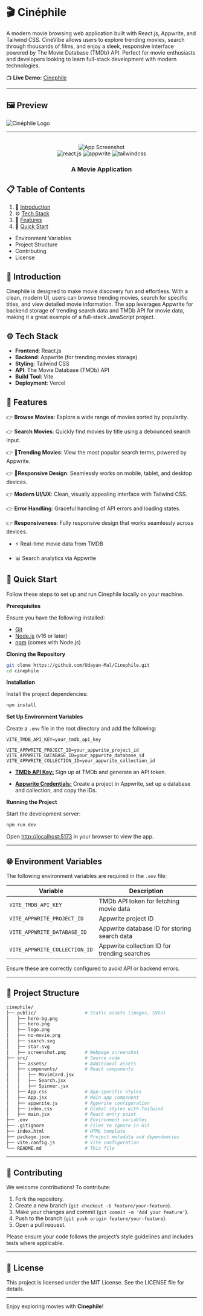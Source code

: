 # 🎬 Cinéphile

A modern movie browsing web application built with React.js, Appwrite, and Tailwind CSS. CineVibe allows users to explore trending movies, search through thousands of films, and enjoy a sleek, responsive interface powered by The Movie Database (TMDb) API. Perfect for movie enthusiasts and developers looking to learn full-stack development with modern technologies.


📺 **Live Demo:** [Cinephile](https://cinephile-virid.vercel.app/)

---

## 🖼️ Preview

![Cinéphile Logo](public/favicon.png)

---

<div align="center">
  <br />
      <img src="public/screenshot.png" alt="App Screenshot">
    </a>
  <br />
  
  <div>
    <img src="https://img.shields.io/badge/-React_JS-black?style=for-the-badge&logoColor=white&logo=react&color=61DAFB" alt="react.js" />
    <img src="https://img.shields.io/badge/-Appwrite-black?style=for-the-badge&logoColor=white&logo=appwrite&color=FD366E" alt="appwrite" />
    <img src="https://img.shields.io/badge/-Tailwind_CSS-black?style=for-the-badge&logoColor=white&logo=tailwindcss&color=06B6D4" alt="tailwindcss" />
  </div>

  <h3 align="center">A Movie Application</h3>


</div>

## 📋 <a name="table">Table of Contents</a>

1. 🤖 [Introduction](#introduction)
2. ⚙️ [Tech Stack](#tech-stack)
3. 🔋 [Features](#features)
4. 🤸 [Quick Start](#quick-start)
- Environment Variables
- Project Structure
- Contributing
- License




## <a name="introduction">🤖 Introduction</a>

Cinephile is designed to make movie discovery fun and effortless. With a clean, modern UI, users can browse trending movies, search for specific titles, and view detailed movie information. The app leverages Appwrite for backend storage of trending search data and TMDb API for movie data, making it a great example of a full-stack JavaScript project.

## <a name="tech-stack">⚙️ Tech Stack</a>

- **Frontend**: React.js
- **Backend**: Appwrite (for trending movies storage)
- **Styling**: Tailwind CSS
- **API**: The Movie Database (TMDb) API
- **Build Tool**: Vite
- **Deployment**: Vercel

## <a name="features">🔋 Features</a>

👉 **Browse Movies**: Explore a wide range of movies sorted by popularity.

👉 **Search Movies**:  Quickly find movies by title using a debounced search input.

👉 **🎥Trending Movies**: View the most popular search terms, powered by Appwrite.

👉 **💫Responsive Design**: Seamlessly works on mobile, tablet, and desktop devices.

👉 **Modern UI/UX**: Clean, visually appealing interface with Tailwind CSS.

👉 **Error Handling**: Graceful handling of API errors and loading states.

👉 **Responsiveness**: Fully responsive design that works seamlessly across devices.

- ⚡ Real-time movie data from TMDB

- 📊 Search analytics via Appwrite

## <a name="quick-start">🤸 Quick Start</a>

Follow these steps to set up and run Cinephile locally on your machine.

**Prerequisites**

Ensure you have the following installed:

- [Git](https://git-scm.com/)
- [Node.js](https://nodejs.org/en) (v16 or later)
- [npm](https://www.npmjs.com/) (comes with Node.js)

**Cloning the Repository**

```bash
git clone https://github.com/Udayan-Mal/Cinephile.git
cd cinephile
```

**Installation**

Install the project dependencies:

```bash
npm install
```

**Set Up Environment Variables**

Create a `.env` file in the root directory and add the following: 

```env
VITE_TMDB_API_KEY=your_tmdb_api_key

VITE_APPWRITE_PROJECT_ID=your_appwrite_project_id
VITE_APPWRITE_DATABASE_ID=your_appwrite_database_id
VITE_APPWRITE_COLLECTION_ID=your_appwrite_collection_id
```

- **[TMDb API Key:](https://developer.themoviedb.org/reference/intro/getting-started)** Sign up at TMDb and generate an API token.


- **[Appwrite Credentials:](https://appwrite.io/)** Create a project in Appwrite, set up a database and collection, and copy the IDs.



**Running the Project**

Start the development server:

```bash
npm run dev
```

Open [http://localhost:5173](http://localhost:5173)  in your browser to view the app.

---

## 🌐 Environment Variables

The following environment variables are required in the `.env` file:

| Variable | Description |
| --- | --- |
| `VITE_TMDB_API_KEY` | TMDb API token for fetching movie data |
| `VITE_APPWRITE_PROJECT_ID` | Appwrite project ID |
| `VITE_APPWRITE_DATABASE_ID` | Appwrite database ID for storing search data |
| `VITE_APPWRITE_COLLECTION_ID` | Appwrite collection ID for trending searches |

Ensure these are correctly configured to avoid API or backend errors.

---

## 📁 Project Structure

```bash
cinephile/
├── public/                  # Static assets (images, SVGs)
│   ├── hero-bg.png
│   ├── hero.png
│   ├── logo.png
│   ├── no-movie.png
│   ├── search.svg
│   ├── star.svg
│   ├── screenshot.png       # Webpage screenshot
├── src/                     # Source code
│   ├── assets/              # Additional assets
│   ├── components/          # React components
│   │   ├── MovieCard.jsx
│   │   ├── Search.jsx
│   │   ├── Spinner.jsx
│   ├── App.css              # App-specific styles
│   ├── App.jsx              # Main app component
│   ├── appwrite.js          # Appwrite configuration
│   ├── index.css            # Global styles with Tailwind
│   ├── main.jsx             # React entry point
├── .env                     # Environment variables
├── .gitignore               # Files to ignore in Git
├── index.html               # HTML template
├── package.json             # Project metadata and dependencies
├── vite.config.js           # Vite configuration
└── README.md                # This file
```

---

## 🤝 Contributing

We welcome contributions! To contribute:

1. Fork the repository.
2. Create a new branch (`git checkout -b feature/your-feature`).
3. Make your changes and commit (`git commit -m 'Add your feature'`).
4. Push to the branch (`git push origin feature/your-feature`).
5. Open a pull request.

Please ensure your code follows the project’s style guidelines and includes tests where applicable.

---

## 📜 License

This project is licensed under the MIT License. See the LICENSE file for details.

---

Enjoy exploring movies with **Cinephile**! 


